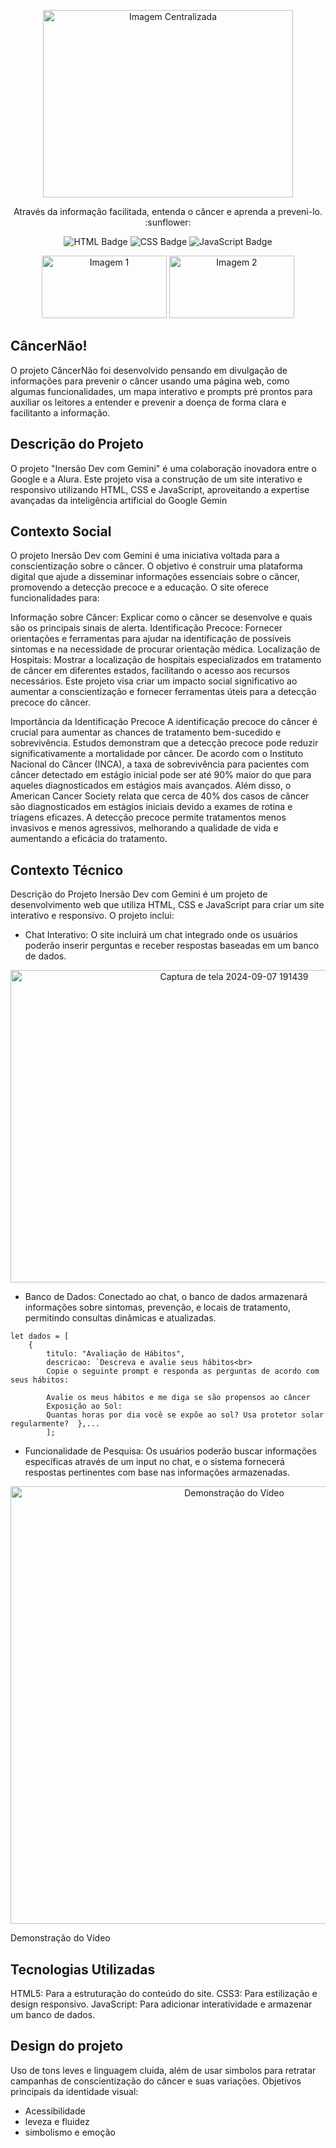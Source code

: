 <p align="center">
  <img src="https://github.com/user-attachments/assets/09e51909-f9d8-46fe-970f-c69dd07d2869" width="400" height="300" alt="Imagem Centralizada">
</p>

<p align="center">
  Através da informação facilitada, entenda o câncer e aprenda a preveni-lo. :sunflower:
</p>

<p align="center">
  <img src="https://img.shields.io/badge/HTML-239120?style=for-the-badge&logo=html5&logoColor=white" alt="HTML Badge">
  <img src="https://img.shields.io/badge/CSS-239120?&style=for-the-badge&logo=css3&logoColor=white" alt="CSS Badge">
  <img src="https://img.shields.io/badge/JavaScript-F7DF1E?style=for-the-badge&logo=javascript&logoColor=black" alt="JavaScript Badge">
</p>

<p align="center">
  <img src="https://github.com/PedroHLcordeiro/Flaseman/assets/96852030/faa08319-1122-4a7e-8fb8-77cc9136b569" width="200" height="100" alt="Imagem 1">
  <img src="https://github.com/PedroHLcordeiro/Flaseman/assets/96852030/01ac6891-f220-4481-835e-d89183fbfd76" width="200" height="100" alt="Imagem 2">
</p>

## CâncerNão! 

O projeto CâncerNão foi desenvolvido pensando em divulgação de informações para prevenir o câncer usando uma página web, como algumas funcionalidades, um mapa interativo e prompts pré prontos para auxiliar os leitores a entender e prevenir a doença de forma clara e facilitanto a informação. 


## Descrição do Projeto

O projeto "Inersão Dev com Gemini" é uma colaboração inovadora entre o Google e a Alura. Este projeto visa a construção de um site interativo e responsivo utilizando HTML, CSS e JavaScript, aproveitando a expertise avançadas da inteligência artificial do Google Gemin


## Contexto Social
O projeto Inersão Dev com Gemini é uma iniciativa voltada para a conscientização sobre o câncer. O objetivo é construir uma plataforma digital que ajude a disseminar informações essenciais sobre o câncer, promovendo a detecção precoce e a educação. O site oferece funcionalidades para:

Informação sobre Câncer: Explicar como o câncer se desenvolve e quais são os principais sinais de alerta.
Identificação Precoce: Fornecer orientações e ferramentas para ajudar na identificação de possíveis sintomas e na necessidade de procurar orientação médica.
Localização de Hospitais: Mostrar a localização de hospitais especializados em tratamento de câncer em diferentes estados, facilitando o acesso aos recursos necessários.
Este projeto visa criar um impacto social significativo ao aumentar a conscientização e fornecer ferramentas úteis para a detecção precoce do câncer.

Importância da Identificação Precoce
A identificação precoce do câncer é crucial para aumentar as chances de tratamento bem-sucedido e sobrevivência. Estudos demonstram que a detecção precoce pode reduzir significativamente a mortalidade por câncer. De acordo com o Instituto Nacional do Câncer (INCA), a taxa de sobrevivência para pacientes com câncer detectado em estágio inicial pode ser até 90% maior do que para aqueles diagnosticados em estágios mais avançados. Além disso, o American Cancer Society relata que cerca de 40% dos casos de câncer são diagnosticados em estágios iniciais devido a exames de rotina e triagens eficazes. A detecção precoce permite tratamentos menos invasivos e menos agressivos, melhorando a qualidade de vida e aumentando a eficácia do tratamento.

## Contexto Técnico
Descrição do Projeto
Inersão Dev com Gemini é um projeto de desenvolvimento web que utiliza HTML, CSS e JavaScript para criar um site interativo e responsivo. O projeto inclui:
  *   Chat Interativo: O site incluirá um chat integrado onde os usuários poderão inserir perguntas e receber respostas baseadas em um banco de dados.

<p align="center">
  <img src="https://github.com/user-attachments/assets/cae99cdc-033d-43ec-a7f9-2b41596de578" width="700" height="500" alt="Captura de tela 2024-09-07 191439">
</p>


  *   Banco de Dados: Conectado ao chat, o banco de dados armazenará informações sobre sintomas, prevenção, e locais de tratamento, permitindo consultas dinâmicas e atualizadas.
```
let dados = [
    {
        titulo: "Avaliação de Hábitos",
        descricao: `Descreva e avalie seus hábitos<br>
        Copie o seguinte prompt e responda as perguntas de acordo com seus hábitos:
        
        Avalie os meus hábitos e me diga se são propensos ao câncer
        Exposição ao Sol:
        Quantas horas por dia você se expõe ao sol? Usa protetor solar regularmente?  },...
        ];
```

  *   Funcionalidade de Pesquisa: Os usuários poderão buscar informações específicas através de um input no chat, e o sistema fornecerá respostas pertinentes com base nas informações armazenadas.

<p align="center">
  <img src="https://github.com/user-attachments/assets/08bfec4f-272c-4deb-9105-5445e71c1810" width="700" alt="Demonstração do Vídeo">
  <figcaption>Demonstração do Vídeo</figcaption>
</p>


## Tecnologias Utilizadas
HTML5: Para a estruturação do conteúdo do site.
CSS3: Para estilização e design responsivo.
JavaScript: Para adicionar interatividade e armazenar um banco de dados.

## Design do projeto
Uso de tons leves e linguagem cluida, além de usar simbolos para retratar campanhas de conscientização do câncer e suas variações.
Objetivos principais da identidade visual:
* Acessibilidade
* leveza e fluidez
* simbolismo e emoção
